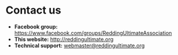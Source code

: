 # Contact us

- **Facebook group:** <https://www.facebook.com/groups/ReddingUltimateAssociation>
- **This website:** <http://reddingultimate.org>
- **Technical support:** <webmaster@reddingultimate.org>

